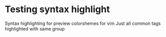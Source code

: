 # Testing syntax highlight

Syntax highlighting for preview colorshemes for vim
Just all common tags highlighted with same group
